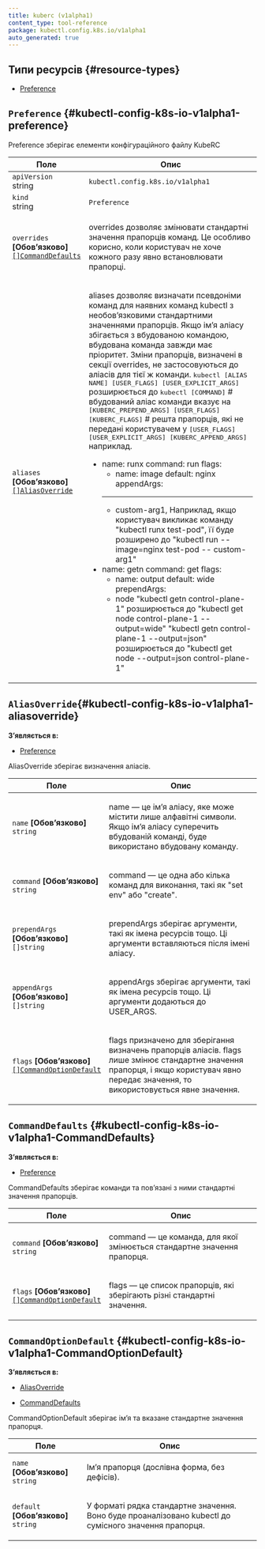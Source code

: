 ```yaml
---
title: kuberc (v1alpha1)
content_type: tool-reference
package: kubectl.config.k8s.io/v1alpha1
auto_generated: true
---
```


## Типи ресурсів {#resource-types}

- [Preference](#kubectl-config-k8s-io-v1alpha1-preference)

## `Preference` {#kubectl-config-k8s-io-v1alpha1-preference}

Preference зберігає елементи конфігураційного файлу KubeRC

<table class="table">
<thead><tr><th width="30%">Поле</th><th>Опис</th></tr></thead>
<tbody>

<tr><td><code>apiVersion</code><br/>string</td><td><code>kubectl.config.k8s.io/v1alpha1</code></td></tr>
<tr><td><code>kind</code><br/>string</td><td><code>Preference</code></td></tr>

<tr><td><code>overrides</code> <b>[Обовʼязково]</b><br/>
<a href="#kubectl-config-k8s-io-v1alpha1-CommandDefaults"><code>[]CommandDefaults</code></a>
</td>
<td>
   <p>overrides дозволяє змінювати стандартні значення прапорців команд. Це особливо корисно, коли користувач не хоче кожного разу явно встановлювати прапорці.</p>
</td>
</tr>
<tr><td><code>aliases</code> <b>[Обовʼязково]</b><br/>
<a href="#kubectl-config-k8s-io-v1alpha1-aliasoverride"><code>[]AliasOverride</code></a>
</td>
<td>
   <p>aliases дозволяє визначати псевдоніми команд для наявних команд kubectl з необовʼязковими стандартними значеннями прапорців. Якщо імʼя аліасу збігається з вбудованою командою, вбудована команда завжди має пріоритет. Зміни прапорців, визначені в секції overrides, не застосовуються до аліасів для тієї ж команди. <tt>kubectl [ALIAS NAME] [USER_FLAGS] [USER_EXPLICIT_ARGS]</tt> розширюється до <tt>kubectl [COMMAND]</tt> # вбудований аліас команди вказує на <tt>[KUBERC_PREPEND_ARGS] [USER_FLAGS] [KUBERC_FLAGS]</tt> # решта прапорців, які не передані користувачем у <tt>[USER_FLAGS] [USER_EXPLICIT_ARGS] [KUBERC_APPEND_ARGS]</tt> наприклад.</p>
<ul>
<li>name: runx
command: run
flags:
<ul>
<li>name: image
default: nginx
appendArgs:</li>
</ul>
<hr>
<ul>
<li>custom-arg1,
Наприклад, якщо користувач викликає команду &quot;kubectl runx test-pod&quot;, її буде розширено до &quot;kubectl run --image=nginx test-pod -- custom-arg1&quot;</li>
</ul>
</li>
<li>name: getn
command: get
flags:
<ul>
<li>name: output
default: wide
prependArgs:</li>
<li>node
&quot;kubectl getn control-plane-1&quot; розширюється до &quot;kubectl get node control-plane-1 --output=wide&quot;
&quot;kubectl getn control-plane-1 --output=json&quot; розширюється до &quot;kubectl get node --output=json control-plane-1&quot;</li>
</ul>
</li>
</ul>
</td>
</tr>
</tbody>
</table>

## `AliasOverride`{#kubectl-config-k8s-io-v1alpha1-aliasoverride}

**Зʼявляється в:**

- [Preference](#kubectl-config-k8s-io-v1alpha1-preference)

AliasOverride зберігає визначення аліасів.

<table class="table">
<thead><tr><th width="30%">Поле</th><th>Опис</th></tr></thead>
<tbody>

<tr><td><code>name</code> <b>[Обовʼязково]</b><br/>
<code>string</code>
</td>
<td>
   <p>name — це імʼя аліасу, яке може містити лише алфавітні символи. Якщо імʼя аліасу суперечить вбудованій команді, буде використано вбудовану команду.</p>
</td>
</tr>
<tr><td><code>command</code> <b>[Обовʼязково]</b><br/>
<code>string</code>
</td>
<td>
   <p>command — це одна або кілька команд для виконання, такі як &quot;set env&quot; або &quot;create&quot;.</p>
</td>
</tr>
<tr><td><code>prependArgs</code> <b>[Обовʼязково]</b><br/>
<code>[]string</code>
</td>
<td>
   <p>prependArgs зберігає аргументи, такі як імена ресурсів тощо. Ці аргументи вставляються після імені аліасу.</p>
</td>
</tr>
<tr><td><code>appendArgs</code> <b>[Обовʼязково]</b><br/>
<code>[]string</code>
</td>
<td>
   <p>appendArgs зберігає аргументи, такі як імена ресурсів тощо. Ці аргументи додаються до USER_ARGS.</p>
</td>
</tr>
<tr><td><code>flags</code> <b>[Обовʼязково]</b><br/>
<a href="#kubectl-config-k8s-io-v1alpha1-CommandOptionDefault"><code>[]CommandOptionDefault</code></a>
</td>
<td>
   <p>flags призначено для зберігання визначень прапорців аліасів. flags лише змінює стандартне значення прапорця, і якщо користувач явно передає значення, то використовується явне значення.</p>
</td>
</tr>
</tbody>
</table>

## `CommandDefaults` {#kubectl-config-k8s-io-v1alpha1-CommandDefaults}

**Зʼявляється в:**

- [Preference](#kubectl-config-k8s-io-v1alpha1-preference)

CommandDefaults зберігає команди та повʼязані з ними стандартні значення прапорців.

<table class="table">
<thead><tr><th width="30%">Поле</th><th>Опис</th></tr></thead>
<tbody>

<tr><td><code>command</code> <b>[Обовʼязково]</b><br/>
<code>string</code>
</td>
<td>
   <p>command — це команда, для якої змінюється стандартне значення прапорця.</p>
</td>
</tr>
<tr><td><code>flags</code> <b>[Обовʼязково]</b><br/>
<a href="#kubectl-config-k8s-io-v1alpha1-CommandOptionDefault"><code>[]CommandOptionDefault</code></a>
</td>
<td>
   <p>flags — це список прапорців, які зберігають різні стандартні значення.</p>
</td>
</tr>
</tbody>
</table>

## `CommandOptionDefault` {#kubectl-config-k8s-io-v1alpha1-CommandOptionDefault}

**Зʼявляється в:**

- [AliasOverride](#kubectl-config-k8s-io-v1alpha1-aliasoverride)

- [CommandDefaults](#kubectl-config-k8s-io-v1alpha1-CommandDefaults)

CommandOptionDefault зберігає імʼя та вказане стандартне значення прапорця.

<table class="table">
<thead><tr><th width="30%">Поле</th><th>Опис</th></tr></thead>
<tbody>

<tr><td><code>name</code> <b>[Обовʼязково]</b><br/>
<code>string</code>
</td>
<td>
   <p>Імʼя прапорця (дослівна форма, без дефісів).</p>
</td>
</tr>
<tr><td><code>default</code> <b>[Обовʼязково]</b><br/>
<code>string</code>
</td>
<td>
   <p>У форматі рядка стандартне значення. Воно буде проаналізовано kubectl до сумісного значення прапорця.</p>
</td>
</tr>
</tbody>
</table>
